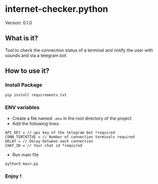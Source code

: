 # internet-checker.python
Version: 0.1.0

## What is it?
Tool to check the connection status of a terminal and notify the user with sounds and via a telegram bot

## How to use it?
### Install Package
``pip install requirements.txt``
### ENV variables
* Create a file named ``.env`` in the root directory of the project
* Add the following lines:
```
API_KEY = // api key of the telegram bot *required
CONN_TENTATIVE = // Number of connection terminals required
DELAY = // Delay between each connection
CHAT_ID = // Your chat id *required
```
* Run main file
```
python3 main.py
```

### Enjoy !